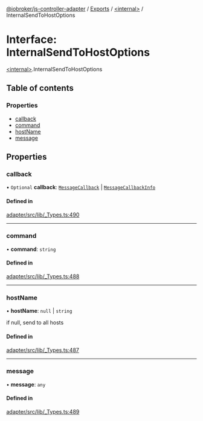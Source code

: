 [@iobroker/js-controller-adapter](../README.md) / [Exports](../modules.md) / [\<internal\>](../modules/internal_.md) / InternalSendToHostOptions

# Interface: InternalSendToHostOptions

[\<internal\>](../modules/internal_.md).InternalSendToHostOptions

## Table of contents

### Properties

- [callback](internal_.InternalSendToHostOptions.md#callback)
- [command](internal_.InternalSendToHostOptions.md#command)
- [hostName](internal_.InternalSendToHostOptions.md#hostname)
- [message](internal_.InternalSendToHostOptions.md#message)

## Properties

### callback

• `Optional` **callback**: [`MessageCallback`](../modules/internal_.md#messagecallback) \| [`MessageCallbackInfo`](internal_.MessageCallbackInfo.md)

#### Defined in

[adapter/src/lib/_Types.ts:490](https://github.com/ioBroker/ioBroker.js-controller/blob/0dac039a749f141970d858b4fa272b223b00d9d1/packages/adapter/src/lib/_Types.ts#L490)

___

### command

• **command**: `string`

#### Defined in

[adapter/src/lib/_Types.ts:488](https://github.com/ioBroker/ioBroker.js-controller/blob/0dac039a749f141970d858b4fa272b223b00d9d1/packages/adapter/src/lib/_Types.ts#L488)

___

### hostName

• **hostName**: ``null`` \| `string`

if null, send to all hosts

#### Defined in

[adapter/src/lib/_Types.ts:487](https://github.com/ioBroker/ioBroker.js-controller/blob/0dac039a749f141970d858b4fa272b223b00d9d1/packages/adapter/src/lib/_Types.ts#L487)

___

### message

• **message**: `any`

#### Defined in

[adapter/src/lib/_Types.ts:489](https://github.com/ioBroker/ioBroker.js-controller/blob/0dac039a749f141970d858b4fa272b223b00d9d1/packages/adapter/src/lib/_Types.ts#L489)
